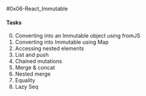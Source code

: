 #0x06-React_Immutable



#### Tasks
0. Converting into an Immutable object using fromJS 
1. Converting into Immutable using Map 
2. Accessing nested elements 
3. List and push 
4. Chained mutations 
5. Merge & concat 
6. Nested merge 
7. Equality 
8. Lazy Seq 

